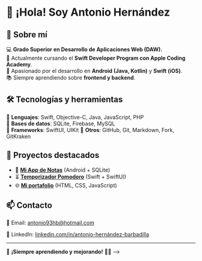 # 👋 ¡Hola! Soy Antonio Hernández  

## 🚀 Sobre mí  
💻 **Grado Superior en Desarrollo de Aplicaciones Web (DAW).**  
📱 Actualmente cursando el **Swift Developer Program con Apple Coding Academy**.  
🌱 Apasionado por el desarrollo en **Android (Java, Kotlin)** y **Swift (iOS)**.  
📚 Siempre aprendiendo sobre **frontend y backend**.  

## 🛠️ Tecnologías y herramientas  
🔹 **Lenguajes**: Swift, Objective-C, Java, JavaScript, PHP  
🔹 **Bases de datos**: SQLite, Firebase, MySQL  
🔹 **Frameworks**: SwiftUI, UIKit 
🔹 **Otros**: GitHub, Git, Markdown, Fork, GitKraken  

## 📌 Proyectos destacados  
- 📱 **[Mi App de Notas](https://github.com/tu-usuario/mi-app-notas)** (Android + SQLite)  
- ⏳ **[Temporizador Pomodoro](https://github.com/tu-usuario/pomodoro-app)** (Swift + SwiftUI)  
- 🌐 **[Mi portafolio](https://github.com/tu-usuario/mi-portafolio)** (HTML, CSS, JavaScript)  

## 📫 Contacto  
📧 Email: [antonio93hb@hotmail.com](mailto:antonio93hb@hotmail.com)  

💼 LinkedIn: [linkedin.com/in/antonio-hernández-barbadilla](https://www.linkedin.com/in/antonio-hernández-barbadilla-b49b81233/)  

---

🎯 **¡Siempre aprendiendo y mejorando!** 🚀✨
-->
